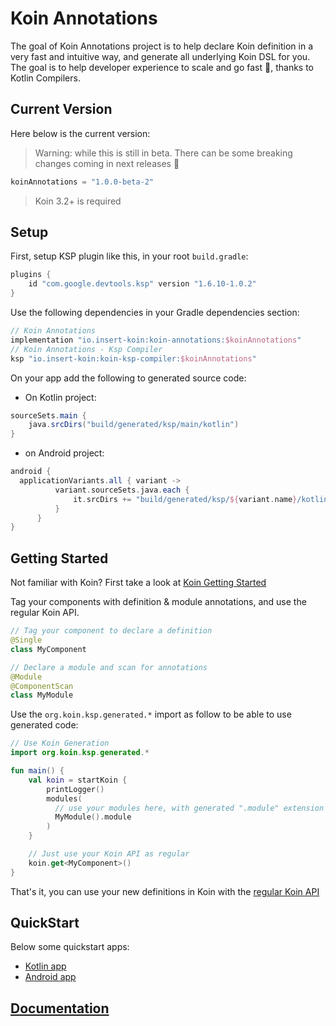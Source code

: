 # Koin Annotations

The goal of Koin Annotations project is to help declare Koin definition in a very fast and intuitive way, and generate all underlying Koin DSL for you. The goal is to help developer experience to scale and go fast 🚀, thanks to Kotlin Compilers.

## Current Version

Here below is the current version:

> Warning: while this is still in beta. There can be some breaking changes coming in next releases 🙏

```kotlin
koinAnnotations = "1.0.0-beta-2"
```

> Koin 3.2+ is required

## Setup

First, setup KSP plugin like this, in your root `build.gradle`:

```kotlin
plugins {
    id "com.google.devtools.ksp" version "1.6.10-1.0.2"
}
```

Use the following dependencies in your Gradle dependencies section:

```kotlin
// Koin Annotations
implementation "io.insert-koin:koin-annotations:$koinAnnotations"
// Koin Annotations - Ksp Compiler
ksp "io.insert-koin:koin-ksp-compiler:$koinAnnotations"
```

On your app add the following to generated source code:

* On Kotlin project:

```groovy
sourceSets.main {
    java.srcDirs("build/generated/ksp/main/kotlin")
}
```

* on Android project:

```groovy
android {
  applicationVariants.all { variant ->
          variant.sourceSets.java.each {
              it.srcDirs += "build/generated/ksp/${variant.name}/kotlin"
          }
      }
}
```

## Getting Started

Not familiar with Koin? First take a look at [Koin Getting Started](https://insert-koin.io/docs/quickstart/kotlin)

Tag your components with definition & module annotations, and use the regular Koin API.

```kotlin
// Tag your component to declare a definition
@Single
class MyComponent
```

```kotlin
// Declare a module and scan for annotations
@Module
@ComponentScan
class MyModule
```

Use the `org.koin.ksp.generated.*` import as follow to be able to use generated code:

```kotlin
// Use Koin Generation
import org.koin.ksp.generated.*

fun main() {
    val koin = startKoin {
        printLogger()
        modules(
          // use your modules here, with generated ".module" extension on Module classes
          MyModule().module
        )
    }

    // Just use your Koin API as regular
    koin.get<MyComponent>()
}
```

That's it, you can use your new definitions in Koin with the [regular Koin API](https://insert-koin.io/docs/reference/introduction)

## QuickStart

Below some quickstart apps:
* [Kotlin app](https://github.com/InsertKoinIO/koin-annotations/tree/main/quickstart/quickstart-kotlin-annotations)
* [Android app](https://github.com/InsertKoinIO/koin-annotations/tree/main/quickstart/quickstart-android-annotations)

## [Documentation](https://insert-koin.io/docs/reference/koin-annotations/annotations)
